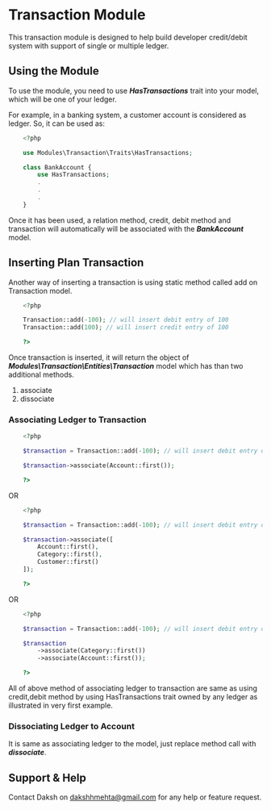 # Transaction Module

This transaction module is designed to help build developer credit/debit system with support of
single or multiple ledger.


## Using the Module
To use the module, you need to use *__HasTransactions__* trait into your model, which will be one of
your ledger.

For example, in a banking system, a customer account is considered as ledger. So, it can be used as:

```php
    <?php

    use Modules\Transaction\Traits\HasTransactions;

    class BankAccount {
        use HasTransactions;
        .
        .
        .
    }
```

Once it has been used, a relation method, credit, debit method and transaction will automatically will be associated with the *__BankAccount__* model.


## Inserting Plan Transaction

Another way of inserting a transaction is using static method called add on Transaction model.

```php
    <?php

    Transaction::add(-100); // will insert debit entry of 100
    Transaction::add(100); // will insert credit entry of 100

    ?>
```

Once transaction is inserted, it will return the object of *__Modules\Transaction\Entities\Transaction__* model which has than two additional methods. 

1. associate
2. dissociate


### Associating Ledger to Transaction
```php
    <?php

    $transaction = Transaction::add(-100); // will insert debit entry of 100

    $transaction->associate(Account::first());

    ?>
```

OR

```php
    <?php

    $transaction = Transaction::add(-100); // will insert debit entry of 100

    $transaction->associate([
        Account::first(),
        Category::first(),
        Customer::first()
    ]);

    ?>
```

OR

```php
    <?php

    $transaction = Transaction::add(-100); // will insert debit entry of 100

    $transaction
        ->associate(Category::first())
        ->associate(Account::first());

    ?>
```

All of above method of associating ledger to transaction are same as using credit,debit method by using HasTransactions trait owned by any ledger as illustrated in very first example.


### Dissociating Ledger to Account
It is same as associating ledger to the model, just replace method call with *__dissociate__*.


## Support & Help

Contact Daksh on dakshhmehta@gmail.com for any help or feature request.